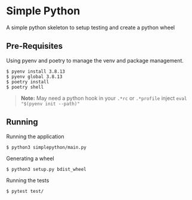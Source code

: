 # Simple Python

A simple python skeleton to setup testing and create a python wheel

## Pre-Requisites

Using pyenv and poetry to manage the venv and package management. 

```shell
$ pyenv install 3.8.13
$ pyenv global 3.8.13
$ poetry install 
$ poetry shell
```
> **Note:** May need a python hook in your `.*rc` or `.*profile` inject `eval "$(pyenv init --path)"`

## Running 

Running the application
```shell
$ python3 simplepython/main.py
```

Generating a wheel 
```shell
$ python3 setup.py bdist_wheel
```
Running the tests
```shell
$ pytest test/
```
